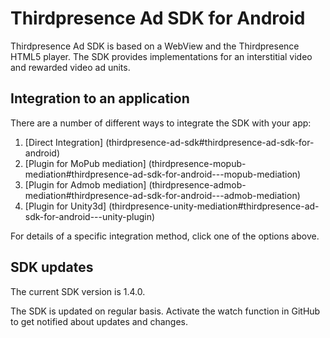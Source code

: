 # Thirdpresence Ad SDK for Android

Thirdpresence Ad SDK is based on a WebView and the Thirdpresence HTML5 player. The SDK provides implementations for an interstitial video and rewarded video ad units. 

## Integration to an application

There are a number of different ways to integrate the SDK with your app:

1. [Direct Integration] (thirdpresence-ad-sdk#thirdpresence-ad-sdk-for-android)
2. [Plugin for MoPub mediation] (thirdpresence-mopub-mediation#thirdpresence-ad-sdk-for-android---mopub-mediation)
3. [Plugin for Admob mediation] (thirdpresence-admob-mediation#thirdpresence-ad-sdk-for-android---admob-mediation)
4. [Plugin for Unity3d] (thirdpresence-unity-mediation#thirdpresence-ad-sdk-for-android---unity-plugin)

For details of a specific integration method, click one of the options above.

## SDK updates

The current SDK version is 1.4.0.

The SDK is updated on regular basis. Activate the watch function in GitHub to get notified about updates and changes. 
